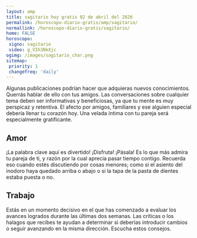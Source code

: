 ```yaml
---
layout: amp
title: sagitario hoy gratis 02 de abril del 2020 
permalink: /horoscopo-diario-gratis/amp/sagitario/
normallink: /horoscopo-diario-gratis/sagitario/
home: FALSE
horoscopo:
 signo: sagitario
 video: g_VIh3NkXjc
ogimg: /images/sagitario_char.png
sitemap:
 priority: 1
 changefreq: 'daily'
---
```



Algunas publicaciones podrían hacer que adquieras nuevos conocimientos. Querrás hablar de ello con tus amigos. Las conversaciones sobre cualquier tema deben ser informativas y beneficiosas, ya que tu mente es muy perspicaz y retentiva. El afecto por amigos, familiares y ese alguien especial debería llenar tu corazón hoy. Una velada íntima con tu pareja será especialmente gratificante.

## Amor

¡La palabra clave aquí es divertido! ¡Disfruta! ¡Pásala! Es lo que más admira tu pareja de ti, y razón por la cual aprecia pasar tiempo contigo. Recuerda eso cuando estés discutiendo por cosas menores; como si el asiento del inodoro haya quedado arriba o abajo o si la tapa de la pasta de dientes estaba puesta o no.

## Trabajo

Estás en un momento decisivo en el que has comenzado a evaluar los avances logrados durante las últimas dos semanas. Las críticas o los halagos que recibes te ayudan a determinar si deberías introducir cambios o seguir avanzando en la misma dirección. Escucha estos consejos.